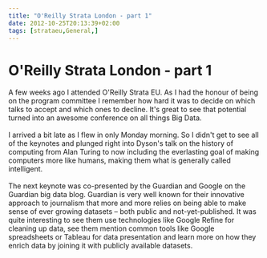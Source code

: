 ```yaml
---
title: "O'Reilly Strata London - part 1"
date: 2012-10-25T20:13:39+02:00
tags: [strataeu,General,]
---
```


# O'Reilly Strata London - part 1


A few weeks ago I attended O'Reilly Strata EU. As I had the honour of being on the program committee I remember how 
hard it was to decide on which talks to accept and which ones to decline. It's great to see that potential turned into 
an awesome conference on all things Big Data.<br><br>I arrived a bit late as I flew in only Monday morning. So I didn't 
get to see all of the keynotes and plunged right into Dyson's talk on the history of computing from Alan Turing to now 
including the everlasting goal of making computers more like humans, making them what is generally called 
intelligent.<br><br>The next keynote was co-presented by the Guardian and Google on the Guardian big data blog. 
Guardian is very well known for their innovative approach to journalism that more and more relies on being able to make 
sense of ever growing datasets – both public and not-yet-published. It was quite interesting to see them use 
technologies like Google Refine for cleaning up data, see them mention common tools like Google spreadsheets or Tableau 
for data presentation and learn more on how they enrich data by joining it with publicly available datasets.<br><br>
